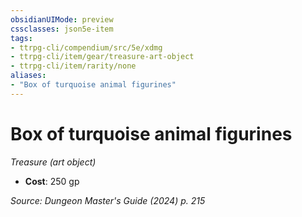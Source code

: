 ```yaml
---
obsidianUIMode: preview
cssclasses: json5e-item
tags:
- ttrpg-cli/compendium/src/5e/xdmg
- ttrpg-cli/item/gear/treasure-art-object
- ttrpg-cli/item/rarity/none
aliases: 
- "Box of turquoise animal figurines"
---
```

# Box of turquoise animal figurines
*Treasure (art object)*  

- **Cost**: 250 gp

*Source: Dungeon Master's Guide (2024) p. 215*